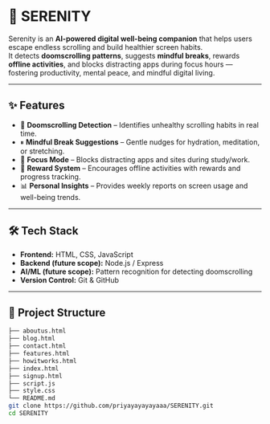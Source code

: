 # 🌱 SERENITY  

Serenity is an **AI-powered digital well-being companion** that helps users escape endless scrolling and build healthier screen habits.  
It detects **doomscrolling patterns**, suggests **mindful breaks**, rewards **offline activities**, and blocks distracting apps during focus hours — fostering productivity, mental peace, and mindful digital living.  

---

## ✨ Features  
- 🧠 **Doomscrolling Detection** – Identifies unhealthy scrolling habits in real time.  
- ⏸ **Mindful Break Suggestions** – Gentle nudges for hydration, meditation, or stretching.  
- 🎯 **Focus Mode** – Blocks distracting apps and sites during study/work.  
- 🎁 **Reward System** – Encourages offline activities with rewards and progress tracking.  
- 📊 **Personal Insights** – Provides weekly reports on screen usage and well-being trends.  

---

## 🛠️ Tech Stack  
- **Frontend:** HTML, CSS, JavaScript  
- **Backend (future scope):** Node.js / Express  
- **AI/ML (future scope):** Pattern recognition for detecting doomscrolling  
- **Version Control:** Git & GitHub  

---

## 📂 Project Structure  
```bash
├── aboutus.html
├── blog.html
├── contact.html
├── features.html
├── howitworks.html
├── index.html
├── signup.html
├── script.js
├── style.css
└── README.md
git clone https://github.com/priyayayayayaaa/SERENITY.git
cd SERENITY
